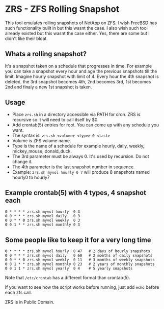 # ZRS - ZFS Rolling Snapshot
This tool emulates rolling snapshots of NetApp on ZFS. I wish FreeBSD has such
functionality built in but this wasnt the case. I also wish such tool already existed
but this wasnt the case either. Yes, there are some but I didn't like their bloat.

## Whats a rolling snapshot?
It's a snapshot taken on a schedule that progresses in time. For example you can
take a snapshot every hour and age the previous snapshots till the limit. Imagine
hourly snapshot with limit of 4. Every hour the 4th snapshot is deleted, the 3rd
snapshot becomes 4th, 2nd becomes 3rd, 1st becomes 2nd and finaly a new 1st snapshot
is taken.


## Usage
* Place `zrs.sh` in a directory accessible via PATH for cron. ZRS is recursive so it will need to call itself by $0.
* Add crontab(5) entries for root. You can come up with any schedule you want.
* The syntax is: `zrs.sh <volume> <type> 0 <last>`
* Volume is ZFS volume name.
* Type is the name of a schedule for example hourly, daily, weekly, mickey_mouse, donald_duck.
* The 3rd parameter must be always 0. It's used by recursion. Do not change it.
* The 4th parameter is the last snapshot number in sequence.
* Example: `zrs.sh myvol hourly 0 7` will produce 8 snapshots named hourly0 to hourly7

## Example crontab(5) with 4 types, 4 snapshot each
    0 * * * * zrs.sh myvol hourly  0 3
    0 0 * * * zrs.sh myvol daily   0 3
    0 0 * * 0 zrs.sh myvol weekly  0 3
    0 0 1 * * zrs.sh myvol monthly 0 3

## Some people like to keep it for a very long time
    0 * * * * zrs.sh myvol hourly  0 47   # 2 days of hourly snapshots
    0 0 * * * zrs.sh myvol daily   0 60   # 2 months of daily snapshots
    0 0 * * 0 zrs.sh myvol weekly  0 11   # 3 months of weekly snapshots
    0 0 1 * * zrs.sh myvol monthly 0 23   # 2 years of monthly snapshots
    0 0 1 1 * zrs.sh myvol yearly  0 4    # 5 yearly snapshots

Note that `/etc/crontab` has a different format than crontab(5).

If you want to see how the script works before running, just add `echo` before each zfs call.

ZRS is in Public Domain.
